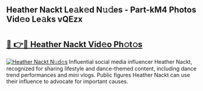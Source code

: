 ## Heather Nackt Le𝚊k𝚎d N𝚞𝚍es - Part-kM4 Photos Vid𝚎o Le𝚊ks vQEzx

# <h2><a href="http://fb4vaf.evod.top/?m=Heather+Nackt">🔗 👉🔴 Heather Nackt Vid𝚎o Ph𝚘t𝚘s</a></h2>

[![Heather Nackt N𝚞d𝚎s](https://i.imgur.com/8V9OHl7.gif)](http://fb4vaf.evod.top/?m=Heather+Nackt)
Influential social media influencer Heather Nackt, recognized for sharing lifestyle and dance-themed content, including dance trend performances and mini vlogs. Public figures Heather Nackt can use their influence to advocate for important causes. 
